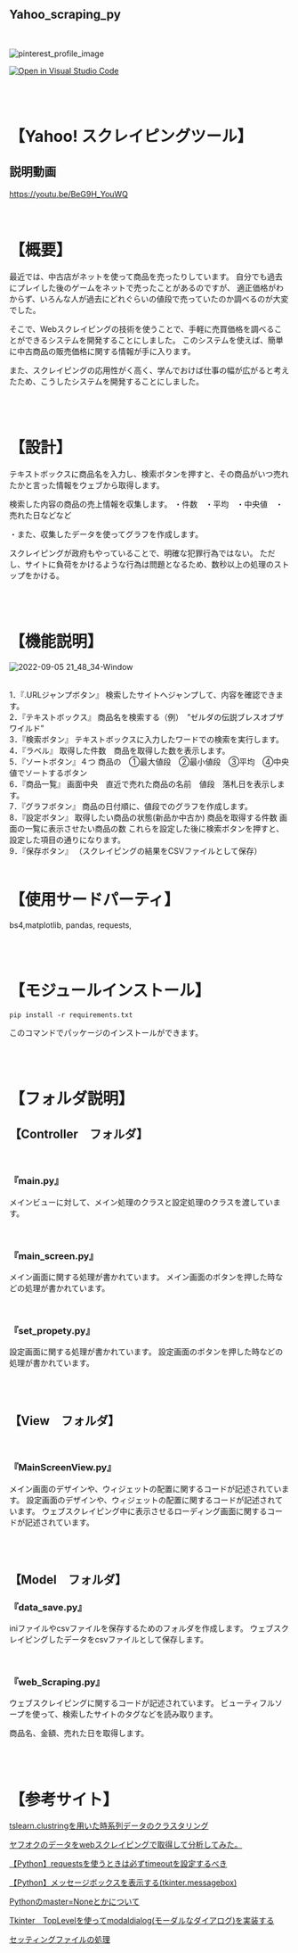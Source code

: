## Yahoo_scraping_py



<br>

![pinterest_profile_image](https://user-images.githubusercontent.com/103634835/189520017-4690e695-ea0a-4e32-906a-84a834d46ddb.png)


[![Open in Visual Studio Code](https://img.shields.io/static/v1?logo=visualstudiocode&label=&message=Open%20in%20Visual%20Studio%20Code&labelColor=2c2c32&color=007acc&logoColor=007acc)](https://open.vscode.dev/｛fk009｝/{Yahoo_scraping_py})

<br>
<br>



# 【Yahoo! スクレイピングツール】
## 説明動画
https://youtu.be/BeG9H_YouWQ

<br>

# 【概要】
最近では、中古店がネットを使って商品を売ったりしています。
自分でも過去にプレイした後のゲームをネットで売ったことがあるのですが、
適正価格がわからず、いろんな人が過去にどれぐらいの値段で売っていたのか調べるのが大変でした。

そこで、Webスクレイピングの技術を使うことで、手軽に売買価格を調べることができるシステムを開発することにしました。
このシステムを使えば、簡単に中古商品の販売価格に関する情報が手に入ります。

また、スクレイピングの応用性がく高く、学んでおけば仕事の幅が広がると考えたため、こうしたシステムを開発することにしました。
  
  
  
<br>
<br>
  
# 【設計】

テキストボックスに商品名を入力し、検索ボタンを押すと、その商品がいつ売れたかと言った情報をウェブから取得します。

検索した内容の商品の売上情報を収集します。
・件数　・平均　・中央値　・売れた日などなど

・また、収集したデータを使ってグラフを作成します。

スクレイピングが政府もやっていることで、明確な犯罪行為ではない。
ただし、サイトに負荷をかけるような行為は問題となるため、数秒以上の処理のストップをかける。

<br>
<br>



# 【機能説明】

![2022-09-05 21_48_34-Window](https://user-images.githubusercontent.com/103634835/189520137-208e3643-6e30-4393-acb9-442bb74b9577.png)


<br>
1．『.URLジャンプボタン』
検索したサイトへジャンプして、内容を確認できます。
<br>
2．『テキストボックス』
商品名を検索する（例）　”ゼルダの伝説ブレスオブザワイルド”
<br>
3．『検索ボタン』
テキストボックスに入力したワードでの検索を実行します。
<br>
4．『ラベル』
取得した件数　商品を取得した数を表示します。
<br>
5．『ソートボタン』４つ
商品の　①最大値段　②最小値段　③平均　④中央値でソートするボタン
<br>
6．『商品一覧』
画面中央　直近で売れた商品の名前　値段　落札日を表示します。
<br>
7．『グラフボタン』
商品の日付順に、値段でのグラフを作成します。
<br>
8．『設定ボタン』
取得したい商品の状態(新品か中古か)
商品を取得する件数
画面の一覧に表示させたい商品の数
これらを設定した後に検索ボタンを押すと、設定した項目の通りになります。
<br>
9．『保存ボタン』
（スクレイピングの結果をCSVファイルとして保存）


<br>
<br>

# 【使用サードパーティ】
bs4,matplotlib, pandas, requests, 

<br>
<br>

# 【モジュールインストール】
```
pip install -r requirements.txt
```
このコマンドでパッケージのインストールができます。

<br>
<br>

# 【フォルダ説明】

## 【Controller　フォルダ】
<br>

### **『main.py』**
メインビューに対して、メイン処理のクラスと設定処理のクラスを渡しています。

<br>

### **『main_screen.py』**
メイン画面に関する処理が書かれています。
メイン画面のボタンを押した時などの処理が書かれています。

<br>

### 『set_propety.py』
設定画面に関する処理が書かれています。
設定画面のボタンを押した時などの処理が書かれています。

<br>
<br>

## 【View　フォルダ】

<br>

### 『MainScreenView.py』

メイン画面のデザインや、ウィジェットの配置に関するコードが記述されています。
設定画面のデザインや、ウィジェットの配置に関するコードが記述されています。
ウェブスクレイピング中に表示させるローディング画面に関するコードが記述されています。

<br>
<br>

## 【Model　フォルダ】

### 『data_save.py』

iniファイルやcsvファイルを保存するためのフォルダを作成します。
ウェブスクレイピングしたデータをcsvファイルとして保存します。

<br>

### 『web_Scraping.py』

ウェブスクレイピングに関するコードが記述されています。
ビューティフルソープを使って、検索したサイトのタグなどを読み取ります。

商品名、金額、売れた日を取得します。


<br>
<br>


# 【参考サイト】

[tslearn.clustringを用いた時系列データのクラスタリング](https://yoshi-cow.github.io/statistics.github.io/dtw.html)

[ヤフオクのデータをwebスクレイピングで取得して分析してみた。](https://note.com/rkhs_cemcl/n/nb1ca2380cfe2)

[【Python】requestsを使うときは必ずtimeoutを設定するべき](https://blog.cosnomi.com/posts/1259/)

[【Python】メッセージボックスを表示する(tkinter.messagebox)](https://pg-chain.com/python-messagebox)

[Pythonのmaster=Noneとかについて](https://detail.chiebukuro.yahoo.co.jp/qa/question_detail/q12206588077)

[Tkinter　TopLevelを使ってmodaldialog(モーダルなダイアログ)を実装する](https://suzutaka-programming.com/tkinter-modaldialog/)

[セッティングファイルの処理](https://kaibutsusyain.com/how-to-create-and-operate-a-configuration-file-in-python/)

